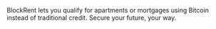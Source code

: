BlockRent lets you qualify for apartments or mortgages using Bitcoin instead of traditional credit. Secure your future, your way.
